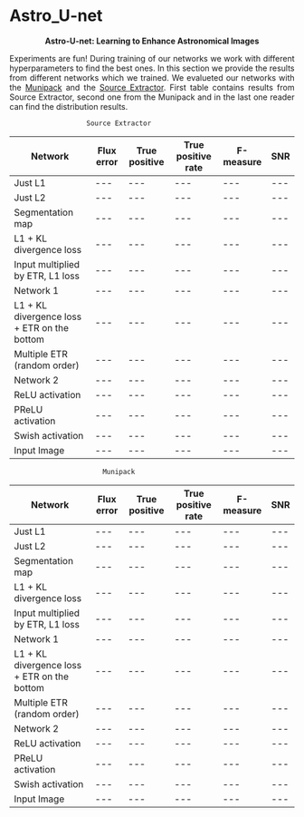 
# Astro_U-net
<p align="center"> <b>  Astro-U-net:  Learning to Enhance Astronomical Images </b> </p>


<p style="text-align:justify"> Experiments are fun! During training of our networks we work with different hyperparameters to find the best ones. In this section we provide the results from different networks which we trained. We evalueted our networks with the  <a href="http://munipack.physics.muni.cz/">Munipack</a> and the <a href = " https://www.astromatic.net/software/sextractor">Source Extractor</a>. First table contains results from Source Extractor, second one from the Munipack and in the last one reader can find the distribution results. </p>


                       Source Extractor 
  |Network | Flux error | True positive |	True positive rate |	F-measure| SNR |
  | --- | --- | --- | --- | --- | --- |
  | Just L1 | --- | --- | --- | --- | --- |
  | Just L2 | --- | --- | --- | --- | --- |
  |Segmentation map | --- | --- | --- | --- | --- |
  |L1 + KL divergence loss  | --- | --- | --- | --- | --- |
  |Input multiplied by ETR, L1 loss | --- | --- | --- | --- | --- |
  | Network 1 | --- | --- | --- | --- | --- |
  | L1 + KL divergence loss + ETR on the bottom| --- | --- | --- | --- | --- |
  | Multiple ETR (random order) | --- | --- | --- | --- | --- |
  | Network 2 | --- | --- | --- | --- | --- |
  | ReLU activation | --- | --- | --- | --- | --- |
  | PReLU activation | --- | --- | --- | --- | --- |
  | Swish activation | --- | --- | --- | --- | --- |
  | Input Image | --- | --- | --- | --- | --- |
  
                           Munipack                        
  |Network | Flux error | True positive |	True positive rate |	F-measure| SNR |
  | --- | --- | --- | --- | --- | --- |
  | Just L1 | --- | --- | --- | --- | --- |
  | Just L2 | --- | --- | --- | --- | --- |
  |Segmentation map | --- | --- | --- | --- | --- |
  |L1 + KL divergence loss  | --- | --- | --- | --- | --- |
  |Input multiplied by ETR, L1 loss | --- | --- | --- | --- | --- |
  | Network 1 | --- | --- | --- | --- | --- |
  | L1 + KL divergence loss + ETR on the bottom| --- | --- | --- | --- | --- |
  | Multiple ETR (random order) | --- | --- | --- | --- | --- |
  | Network 2 | --- | --- | --- | --- | --- |
  | ReLU activation | --- | --- | --- | --- | --- |
  | PReLU activation | --- | --- | --- | --- | --- |
  | Swish activation | --- | --- | --- | --- | --- |
  | Input Image | --- | --- | --- | --- | --- |
